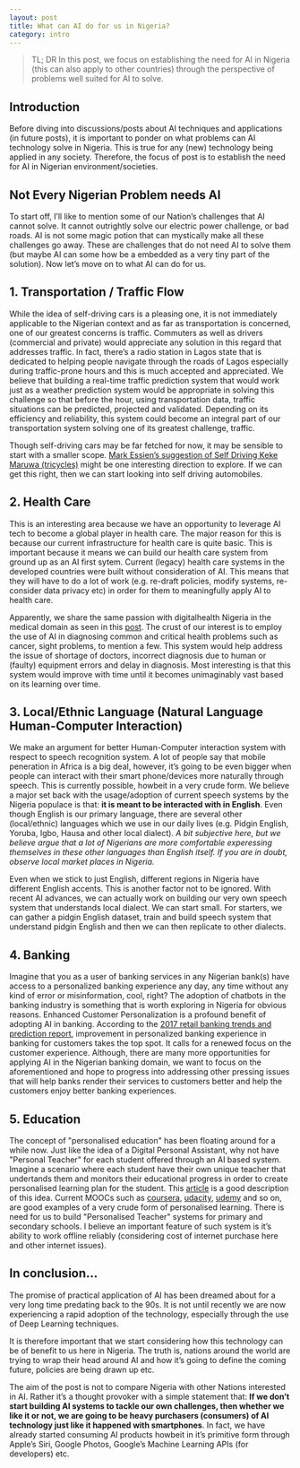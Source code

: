 ```yaml
---
layout: post
title: What can AI do for us in Nigeria?
category: intro
---
```


> TL; DR
> In this post, we focus on establishing the need for AI in Nigeria (this can also apply to other countries) through the perspective of problems well suited for AI to solve.

## Introduction
Before diving into discussions/posts about AI techniques and applications (in future posts), it is important to ponder on what problems can AI technology solve in Nigeria. This is true for any (new) technology being applied in any society. Therefore, the focus of post is to establish the need for AI in Nigerian environment/societies.

## Not Every Nigerian Problem needs AI
To start off, I’ll like to mention some of our Nation’s challenges that AI cannot solve. It cannot outrightly solve our electric power challenge, or bad roads. AI is not some magic potion that can mystically make all these challenges go away.  These are challenges that do not need AI to solve them (but maybe AI can some how be a embedded as a very tiny part of the solution). Now let’s move on to what AI can do for us.

## 1. Transportation / Traffic Flow
While the idea of self-driving cars is a pleasing one, it is not immediately applicable to the Nigerian context and as far as transportation is concerned, one of our greatest concerns is traffic. Commuters as well as drivers (commercial and private) would appreciate any solution in this regard that addresses traffic. In fact, there’s a radio station in Lagos state that is dedicated to helping people navigate through the roads of Lagos especially during traffic-prone hours and this is much accepted and appreciated. We believe that building a real-time traffic prediction system that would work just as a weather prediction system would be appropriate in solving this challenge so that before the hour, using transportation data, traffic situations can be predicted, projected and validated. Depending on its efficiency and reliability, this system could become an integral part of our transportation system solving one of its greatest challenge, traffic.

Though self-driving cars may be far fetched for now, it may be sensible to start with a smaller scope. [Mark Essien’s suggestion of Self Driving Keke Maruwa (tricycles)](https://youtu.be/XjsYNnMmetM?t=385) might be one interesting direction to explore. If we can get this right, then we can start looking into self driving automobiles.

## 2. Health Care
This is an interesting area because we have an opportunity to leverage AI tech to become a global player in health care. The major reason for this is because our current infrastructure for health care is quite basic. This is important because it means we can build our health care system from ground up as an AI first sytem. Current (legacy) health care systems in the developed countries were built without consideration of AI. This means that they will have to do a lot of work (e.g. re-draft policies, modify systems, re-consider data privacy etc) in order for them to meaningfully apply AI to health care.

Apparently, we share the same passion with digitalhealth Nigeria in the medical domain as seen in this [post](http://digitalhealth.com.ng/2016/10/29/tech-doctor-shortage-nigeria/). The crust of our interest is to employ the use of AI in diagnosing common and critical health problems such as cancer, sight problems, to mention a few. This system would help address the issue of shortage of doctors, incorrect diagnosis due to human or (faulty) equipment errors and delay in diagnosis. Most interesting is that this system would improve with time until it becomes unimaginably vast based on its learning over time.

## 3. Local/Ethnic Language (Natural Language Human-Computer Interaction)
We make an argument for better Human-Computer interaction system with respect to speech recognition system. A lot of people say that mobile peneration in Africa is a big deal, however, it’s going to be even bigger when people can interact with their smart phone/devices more naturally through speech. This is currently possible, howbeit in a very crude form. We believe a major set back with the usage/adoption of current speech systems by the Nigeria populace is that: **it is meant to be interacted with in English**. Even though English is our primary language, there are several other (local/ethnic) languages which we use in our daily lives (e.g. Pidgin English, Yoruba, Igbo, Hausa and other local dialect). *A bit subjective here, but we believe argue that a lot of Nigerians are more comfortable experessing themselves in these other languages than English itself. If you are in doubt, observe local market places in Nigeria.*

Even when we stick to just English, different regions in Nigeria have different English accents. This is another factor not to be ignored. With recent AI advances, we can actually work on building our very own speech system that understands local dialect. We can start small. For starters, we can gather a pidgin English dataset, train and build speech system that understand pidgin English and then we can then replicate to other dialects.

## 4. Banking
Imagine that you as a user of banking services in any Nigerian bank(s) have access to a personalized banking experience any day, any time without any kind of error or misinformation, cool, right? The adoption of chatbots in the banking industry is something that is worth exploring in Nigeria for obvious reasons. Enhanced Customer Personalization is a profound benefit of adopting AI in banking. According to the [2017 retail banking trends and prediction report](https://thefinancialbrand.com/62858/2017-top-banking-trends-predictions-forecast-digital-fintech-data-api/), improvement in personalized banking experience in banking for customers takes the top spot. It calls for a renewed focus on the customer experience. Although, there are many more opportunities for applying AI in the Nigerian banking domain, we want to focus on the aforementioned and hope to progress into addressing other pressing issues that will help banks render their services to customers better and help the customers enjoy better banking experiences.

## 5. Education
The concept of "personalised education" has been floating around for a while now. Just like the idea of a Digital Personal Assistant, why not have "Personal Teacher" for each student offered through an AI based system. Imagine a scenario where each student have their own unique teacher that undertands them and monitors their educational progress in order to create personalised learning plan for the student. This [article](https://www.theverge.com/2016/4/25/11492102/bill-gates-interview-education-software-artificial-intelligence) is a good description of this idea. 
Current MOOCs such as [coursera](https://www.coursera.org/), [udacity](https://www.udacity.com/), [udemy](https://www.udemy.com/) and so on, are good examples of a very crude form of personalised learning. There is need for us to build "Personalised Teacher" systems for primary and secondary schools. I believe an important feature of such system is it’s ability to work offline reliably (considering cost of internet purchase here and other internet issues).

## In conclusion...
The promise of practical application of AI has been dreamed about for a very long time predating back to the 90s. It is not until recently we are now experiencing a rapid adoption of the technology, especially through the use of Deep Learning techniques.

It is therefore important that we start considering how this technology can be of benefit to us here in Nigeria. The truth is, nations around the world are trying to wrap their head around AI and how it’s going to define the coming future, policies are being drawn up etc.

The aim of the post is not to compare Nigeria with other Nations interested in AI. Rather it’s a thought provoker with a simple statement that: **If we don’t start building AI systems to tackle our own challenges, then whether we like it or not, we are going to be heavy purchasers (consumers) of AI technology just like it happened with smartphones**. In fact, we have already started consuming AI products howbeit in it’s primitive form through Apple’s Siri, Google Photos, Google’s Machine Learning APIs (for developers) etc.


